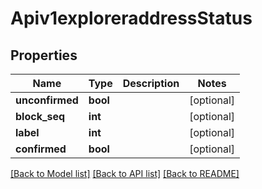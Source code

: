 # Apiv1exploreraddressStatus

## Properties
Name | Type | Description | Notes
------------ | ------------- | ------------- | -------------
**unconfirmed** | **bool** |  | [optional] 
**block_seq** | **int** |  | [optional] 
**label** | **int** |  | [optional] 
**confirmed** | **bool** |  | [optional] 

[[Back to Model list]](../README.md#documentation-for-models) [[Back to API list]](../README.md#documentation-for-api-endpoints) [[Back to README]](../README.md)


